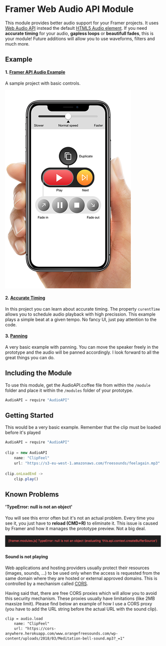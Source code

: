 # Framer Web Audio API Module
This module provides better audio support for your Framer projects. It uses [Web Audio API](https://developer.mozilla.org/en-US/docs/Web/API/Web_Audio_API) instead the default [HTML5 Audio element](https://developer.mozilla.org/en-US/docs/Web/HTML/Element/audio). If you need **accurate timing** for your audio, **gapless loops** or **beautifull fades**, this is your module! Future additions will allow you to use waveforms, filters and much more.

## Example
#### 1. [Framer API Audio Example](https://framer.cloud/MweHh)
A sample project with basic controls.

![Example Preview](https://raw.githubusercontent.com/raulibanez/framer-audio/master/example.png)

#### 2. [Accurate Timing](https://framer.cloud/GNAtb)
In this project you can learn about accurate timing. The property ```curentTime``` allows you to schedule audio playback with high precission. This example plays a simple beat at a given tempo. No fancy UI, just pay attention to the code.

#### 3. [Panning](https://framer.cloud/IWLlb)
A very basic example with panning. You can move the speaker freely in the prototype and the audio will be panned accordingly. I look forward to all the great things you can do.

## Including the Module
To use this module, get the AudioAPI.coffee file from within the `/module` folder and place it within the `/modules` folder of your prototype.

```javascript
AudioAPI = require "AudioAPI"
```

## Getting Started

This would be a very basic example. Remember that the clip must be loaded before it's played

```javascript
AudioAPI = require "AudioAPI"

clip = new AudioAPI
	name: "ClipFeel"
	url: "https://s3-eu-west-1.amazonaws.com/freesounds/feelagain.mp3"

clip.onLoadEnd ->
	clip.play()
```

## Known Problems

#### 'TypeError: null is not an object'

You will see this error often but it's not an actual problem. Every time you see it, you just have to **reload (CMD+R)** to eliminate it. This issue is caused by Framer and how it manages the prototype preview. Not a big deal.

![TypeError: null is not an object](https://raw.githubusercontent.com/raulibanez/framer-audio/master/error.png)

#### Sound is not playing

Web applications and hosting providers usually protect their resources (images, sounds, ...) to be used only when the access is requested from the same domain where they are hosted or external approved domains. This is controlled by a mechanism called [CORS](https://en.wikipedia.org/wiki/Cross-origin_resource_sharing).

Having said that, there are free CORS proxies which will allow you to avoid this security mechanism. These proxies usually have limitations (like 2MB maxsize limit). Please find below an example of how I use a CORS proxy (you have to add the URL string before the actual URL with the sound clip).

```
clip = audio.load
	name: "ClipFeel"
	url: "https://cors-anywhere.herokuapp.com/www.orangefreesounds.com/wp-content/uploads/2018/03/Meditation-bell-sound.mp3?_=1"
```
